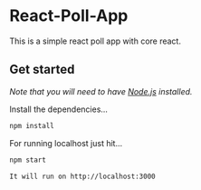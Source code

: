 # React-Poll-App

This is a simple react poll app with core react.

## Get started

*Note that you will need to have [Node.js](https://nodejs.org) installed.*

Install the dependencies...
```bash
npm install
```

For running localhost just hit...
```bash
npm start
```

```bash
It will run on http://localhost:3000
```